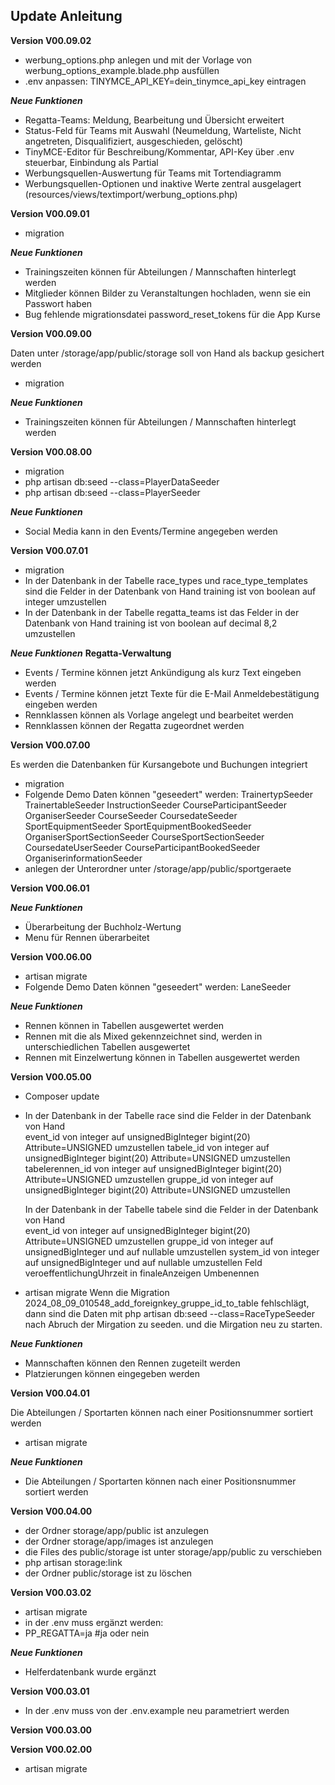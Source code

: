 ## Update Anleitung
**Version V00.09.02**

- werbung_options.php anlegen und mit der Vorlage von werbung_options_example.blade.php ausfüllen
- .env anpassen: TINYMCE_API_KEY=dein_tinymce_api_key eintragen

***Neue Funktionen***
- Regatta-Teams: Meldung, Bearbeitung und Übersicht erweitert
- Status-Feld für Teams mit Auswahl (Neumeldung, Warteliste, Nicht angetreten, Disqualifiziert, ausgeschieden, gelöscht)
- TinyMCE-Editor für Beschreibung/Kommentar, API-Key über .env steuerbar, Einbindung als Partial
- Werbungsquellen-Auswertung für Teams mit Tortendiagramm
- Werbungsquellen-Optionen und inaktive Werte zentral ausgelagert (resources/views/textimport/werbung_options.php)

**Version V00.09.01**

- migration

***Neue Funktionen***
- Trainingszeiten können für Abteilungen / Mannschaften hinterlegt werden
- Mitglieder können Bilder zu Veranstaltungen hochladen, wenn sie ein Passwort haben
- Bug fehlende migrationsdatei password_reset_tokens für die App Kurse
 
**Version V00.09.00**

Daten unter /storage/app/public/storage soll von Hand als backup gesichert werden
- migration

***Neue Funktionen***
- Trainingszeiten können für Abteilungen / Mannschaften hinterlegt werden

**Version V00.08.00**

- migration
- php artisan db:seed --class=PlayerDataSeeder
- php artisan db:seed --class=PlayerSeeder

***Neue Funktionen***
- Social Media kann in den Events/Termine angegeben werden 

**Version V00.07.01**

- migration
- In der Datenbank in der Tabelle race_types und race_type_templates sind die Felder in der Datenbank von Hand
  training ist von boolean auf integer umzustellen
- In der Datenbank in der Tabelle regatta_teams ist das Felder in der Datenbank von Hand
  training ist von boolean auf decimal 8,2 umzustellen

***Neue Funktionen***
****Regatta-Verwaltung****
- Events / Termine können jetzt Ankündigung als kurz Text eingeben werden
- Events / Termine können jetzt Texte für die E-Mail Anmeldebestätigung eingeben werden
- Rennklassen können als Vorlage angelegt und bearbeitet werden
- Rennklassen können der Regatta zugeordnet werden

**Version V00.07.00**

Es werden die Datenbanken für Kursangebote und Buchungen integriert
- migration
- Folgende Demo Daten können "geseedert" werden:
   TrainertypSeeder
   TrainertableSeeder
   InstructionSeeder
   CourseParticipantSeeder
   OrganiserSeeder
   CourseSeeder
   CoursedateSeeder
   SportEquipmentSeeder
   SportEquipmentBookedSeeder
   OrganiserSportSectionSeeder
   CourseSportSectionSeeder
   CoursedateUserSeeder
   CourseParticipantBookedSeeder
   OrganiserinformationSeeder
-  anlegen der Unterordner unter /storage/app/public/sportgeraete

**Version V00.06.01**

***Neue Funktionen***
- Überarbeitung der Buchholz-Wertung
- Menu für Rennen überarbeitet

**Version V00.06.00**

- artisan migrate
- Folgende Demo Daten können "geseedert" werden:
    LaneSeeder

***Neue Funktionen***
- Rennen können in Tabellen ausgewertet werden
- Rennen mit die als Mixed gekennzeichnet sind, werden in unterschiedlichen Tabellen ausgewertet
- Rennen mit Einzelwertung können in Tabellen ausgewertet werden

**Version V00.05.00**

- Composer update
- In der Datenbank in der Tabelle race sind die Felder in der Datenbank von Hand  
  event_id von integer auf unsignedBigInteger bigint(20) Attribute=UNSIGNED umzustellen
  tabele_id von integer auf unsignedBigInteger bigint(20) Attribute=UNSIGNED umzustellen
  tabelerennen_id von integer auf unsignedBigInteger bigint(20) Attribute=UNSIGNED umzustellen
  gruppe_id von integer auf unsignedBigInteger bigint(20) Attribute=UNSIGNED umzustellen
  
  In der Datenbank in der Tabelle tabele sind die Felder in der Datenbank von Hand  
  event_id von integer auf unsignedBigInteger bigint(20) Attribute=UNSIGNED umzustellen
  gruppe_id von integer auf unsignedBigInteger und auf nullable umzustellen
  system_id von integer auf unsignedBigInteger und auf nullable umzustellen
  Feld veroeffentlichungUhrzeit in finaleAnzeigen Umbenennen

- artisan migrate
  Wenn die Migration 2024_08_09_010548_add_foreignkey_gruppe_id_to_table fehlschlägt, dann sind die Daten mit php artisan db:seed --class=RaceTypeSeeder nach Abruch der Mirgation zu seeden.
  und die Mirgation neu zu starten.


***Neue Funktionen***
- Mannschaften können den Rennen zugeteilt werden
- Platzierungen können eingegeben werden

**Version V00.04.01**

Die Abteilungen / Sportarten können nach einer Positionsnummer sortiert werden
- artisan migrate

***Neue Funktionen***
- Die Abteilungen / Sportarten können nach einer Positionsnummer sortiert werden
 
**Version V00.04.00**

- der Ordner storage/app/public ist anzulegen
- der Ordner storage/app/images ist anzulegen
- die Files des public/storage ist unter storage/app/public zu verschieben
- php artisan storage:link
- der Ordner public/storage ist zu löschen

**Version V00.03.02**

- artisan migrate
- in der .env muss ergänzt werden:
- PP_REGATTA=ja #ja oder nein

***Neue Funktionen***
- Helferdatenbank wurde ergänzt

**Version V00.03.01**

- In der .env muss von der .env.example neu parametriert werden

**Version V00.03.00**

**Version V00.02.00**

- artisan migrate
